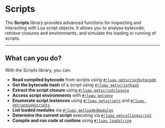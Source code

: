 # Scripts

The **Scripts** library provides advanced functions for inspecting and interacting with Lua script objects. It allows you to analyse bytecode, retrieve closures and environments, and simulate the loading or running of scripts.

---

## What can you do?

With the Scripts library, you can:

- **Read compiled bytecode** from scripts using [`#!luau getscriptbytecode`](./getscriptbytecode.md)
- **Get the bytecode hash** of a script using [`#!luau getscripthash`](./getscripthash.md)
- **Extract the script closure** using [`#!luau getscriptclosure`](./getscriptclosure.md)
- **Access script environments** with [`#!luau getsenv`](./getsenv.md)
- **Enumerate script instances** using [`#!luau getscripts`](./getscripts.md) and [`#!luau getrunningscripts`](./getrunningscripts.md)
- **List loaded modules** via [`#!luau getloadedmodules`](./getloadedmodules.md)
- **Determine the current script** executing via [`#!luau getcallingscript`](./getcallingscript.md)
- **Compile and run code at runtime** using [`#!luau loadstring`](./loadstring.md)
